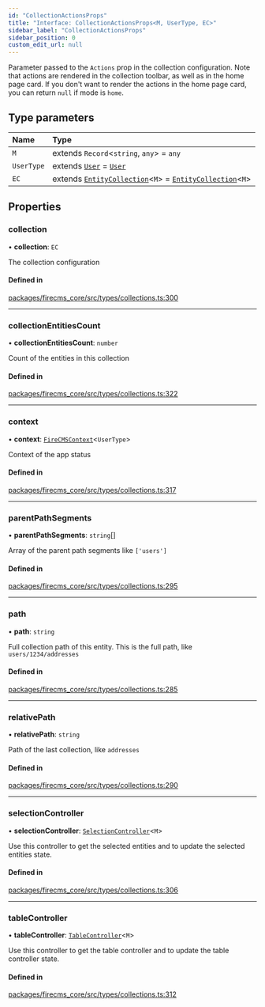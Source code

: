 ```yaml
---
id: "CollectionActionsProps"
title: "Interface: CollectionActionsProps<M, UserType, EC>"
sidebar_label: "CollectionActionsProps"
sidebar_position: 0
custom_edit_url: null
---
```


Parameter passed to the `Actions` prop in the collection configuration.
Note that actions are rendered in the collection toolbar, as well
as in the home page card.
If you don't want to render the actions in the home page card, you can
return `null` if mode is `home`.

## Type parameters

| Name | Type |
| :------ | :------ |
| `M` | extends `Record`\<`string`, `any`\> = `any` |
| `UserType` | extends [`User`](../types/User.md) = [`User`](../types/User.md) |
| `EC` | extends [`EntityCollection`](EntityCollection.md)\<`M`\> = [`EntityCollection`](EntityCollection.md)\<`M`\> |

## Properties

### collection

• **collection**: `EC`

The collection configuration

#### Defined in

[packages/firecms_core/src/types/collections.ts:300](https://github.com/FireCMSco/firecms/blob/d45f3739/packages/firecms_core/src/types/collections.ts#L300)

___

### collectionEntitiesCount

• **collectionEntitiesCount**: `number`

Count of the entities in this collection

#### Defined in

[packages/firecms_core/src/types/collections.ts:322](https://github.com/FireCMSco/firecms/blob/d45f3739/packages/firecms_core/src/types/collections.ts#L322)

___

### context

• **context**: [`FireCMSContext`](../types/FireCMSContext.md)\<`UserType`\>

Context of the app status

#### Defined in

[packages/firecms_core/src/types/collections.ts:317](https://github.com/FireCMSco/firecms/blob/d45f3739/packages/firecms_core/src/types/collections.ts#L317)

___

### parentPathSegments

• **parentPathSegments**: `string`[]

Array of the parent path segments like `['users']`

#### Defined in

[packages/firecms_core/src/types/collections.ts:295](https://github.com/FireCMSco/firecms/blob/d45f3739/packages/firecms_core/src/types/collections.ts#L295)

___

### path

• **path**: `string`

Full collection path of this entity. This is the full path, like
`users/1234/addresses`

#### Defined in

[packages/firecms_core/src/types/collections.ts:285](https://github.com/FireCMSco/firecms/blob/d45f3739/packages/firecms_core/src/types/collections.ts#L285)

___

### relativePath

• **relativePath**: `string`

Path of the last collection, like `addresses`

#### Defined in

[packages/firecms_core/src/types/collections.ts:290](https://github.com/FireCMSco/firecms/blob/d45f3739/packages/firecms_core/src/types/collections.ts#L290)

___

### selectionController

• **selectionController**: [`SelectionController`](../types/SelectionController.md)\<`M`\>

Use this controller to get the selected entities and to update the
selected entities state.

#### Defined in

[packages/firecms_core/src/types/collections.ts:306](https://github.com/FireCMSco/firecms/blob/d45f3739/packages/firecms_core/src/types/collections.ts#L306)

___

### tableController

• **tableController**: [`TableController`](../types/TableController.md)\<`M`\>

Use this controller to get the table controller and to update the
table controller state.

#### Defined in

[packages/firecms_core/src/types/collections.ts:312](https://github.com/FireCMSco/firecms/blob/d45f3739/packages/firecms_core/src/types/collections.ts#L312)
